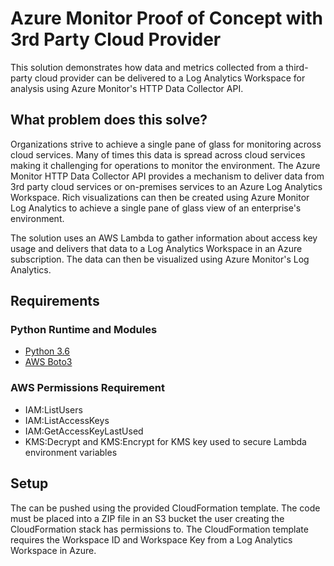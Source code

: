 # Azure Monitor Proof of Concept with 3rd Party Cloud Provider
This solution demonstrates how data and metrics collected from a third-party cloud provider can be delivered to a Log Analytics Workspace for analysis using Azure Monitor's HTTP Data Collector API.

## What problem does this solve?
Organizations strive to achieve a single pane of glass for monitoring across cloud services.  Many of times this data is spread across cloud services making it challenging for operations to monitor the environment.  The Azure Monitor HTTP Data Collector API provides a mechanism to deliver data from 3rd party cloud services or on-premises services to an Azure Log Analytics Workspace.  Rich visualizations can then be created using Azure Monitor Log Analytics to achieve a single pane of glass view of an enterprise's environment.

The solution uses an AWS Lambda to gather information about access key usage and delivers that data to a Log Analytics Workspace in an Azure subscription.  The data can then be visualized using Azure Monitor's Log Analytics.

## Requirements

### Python Runtime and Modules
* [Python 3.6](https://www.python.org/downloads/release/python-360/)
* [AWS Boto3](https://boto3.amazonaws.com/v1/documentation/api/latest/index.html?id=docs_gateway)

### AWS Permissions Requirement
* IAM:ListUsers
* IAM:ListAccessKeys
* IAM:GetAccessKeyLastUsed
* KMS:Decrypt and KMS:Encrypt for KMS key used to secure Lambda environment variables

## Setup
The can be pushed using the provided CloudFormation template.  The code must be placed into a ZIP file in  an S3 bucket the user creating the CloudFormation stack has permissions to.  The CloudFormation template requires the Workspace ID and Workspace Key from a Log Analytics Workspace in Azure.


